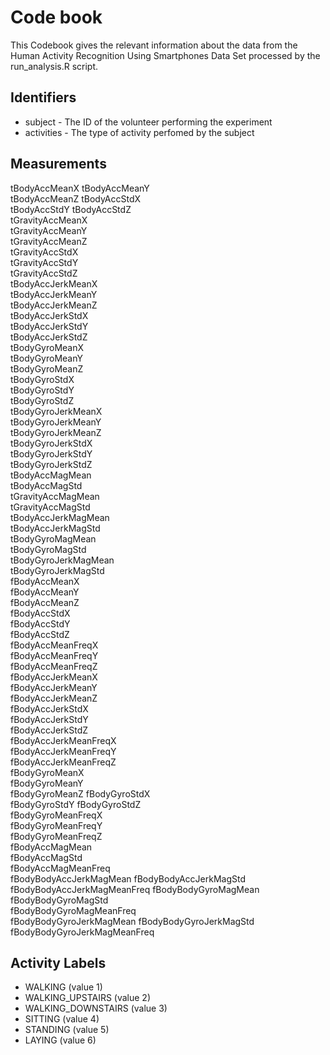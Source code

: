 # Code book

This Codebook gives the relevant information about the data from the Human Activity Recognition Using Smartphones Data Set processed by the run_analysis.R script.

## Identifiers

* subject - The ID of the volunteer performing the experiment
* activities - The type of activity perfomed by the subject

## Measurements

tBodyAccMeanX 
tBodyAccMeanY               
tBodyAccMeanZ
tBodyAccStdX                
tBodyAccStdY
tBodyAccStdZ                
tGravityAccMeanX        
tGravityAccMeanY            
tGravityAccMeanZ      
tGravityAccStdX             
tGravityAccStdY       
tGravityAccStdZ             
tBodyAccJerkMeanX     
tBodyAccJerkMeanY           
tBodyAccJerkMeanZ     
tBodyAccJerkStdX            
tBodyAccJerkStdY       
tBodyAccJerkStdZ            
tBodyGyroMeanX        
tBodyGyroMeanY              
tBodyGyroMeanZ      
tBodyGyroStdX               
tBodyGyroStdY        
tBodyGyroStdZ               
tBodyGyroJerkMeanX   
tBodyGyroJerkMeanY          
tBodyGyroJerkMeanZ   
tBodyGyroJerkStdX           
tBodyGyroJerkStdY    
tBodyGyroJerkStdZ           
tBodyAccMagMean       
tBodyAccMagStd              
tGravityAccMagMean    
tGravityAccMagStd           
tBodyAccJerkMagMean   
tBodyAccJerkMagStd          
tBodyGyroMagMean    
tBodyGyroMagStd             
tBodyGyroJerkMagMean      
tBodyGyroJerkMagStd         
fBodyAccMeanX          
fBodyAccMeanY               
fBodyAccMeanZ          
fBodyAccStdX                
fBodyAccStdY           
fBodyAccStdZ                
fBodyAccMeanFreqX       
fBodyAccMeanFreqY           
fBodyAccMeanFreqZ      
fBodyAccJerkMeanX           
fBodyAccJerkMeanY      
fBodyAccJerkMeanZ           
fBodyAccJerkStdX      
fBodyAccJerkStdY            
fBodyAccJerkStdZ       
fBodyAccJerkMeanFreqX       
fBodyAccJerkMeanFreqY   
fBodyAccJerkMeanFreqZ       
fBodyGyroMeanX            
fBodyGyroMeanY              
fBodyGyroMeanZ
fBodyGyroStdX               
fBodyGyroStdY 
fBodyGyroStdZ               
fBodyGyroMeanFreqX  
fBodyGyroMeanFreqY          
fBodyGyroMeanFreqZ  
fBodyAccMagMean             
fBodyAccMagStd   
fBodyAccMagMeanFreq         
fBodyBodyAccJerkMagMean 
fBodyBodyAccJerkMagStd      
fBodyBodyAccJerkMagMeanFreq
fBodyBodyGyroMagMean        
fBodyBodyGyroMagStd   
fBodyBodyGyroMagMeanFreq    
fBodyBodyGyroJerkMagMean
fBodyBodyGyroJerkMagStd     
fBodyBodyGyroJerkMagMeanFreq

## Activity Labels

* WALKING (value 1)
* WALKING_UPSTAIRS (value 2)
* WALKING_DOWNSTAIRS (value 3)
* SITTING (value 4)
* STANDING (value 5)
* LAYING (value 6)
